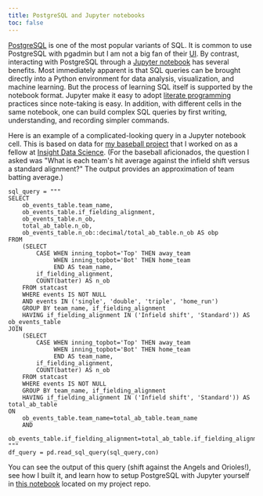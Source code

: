 ```yaml
---
title: PostgreSQL and Jupyter notebooks
toc: false
---
```


[PostgreSQL](https://www.postgresql.org) is one of the most popular variants of SQL. It is common to use PostgreSQL with pgadmin but I am not a big fan of their [UI](https://www.pgadmin.org/screenshots/). By contrast, interacting with PostgreSQL through a [Jupyter notebook](https://jupyter-notebook.readthedocs.io/en/stable/) has several benefits. Most immediately apparent is that SQL queries can be brought directly into a Python environment for data analysis, visualization, and machine learning. But the process of learning SQL itself is supported by the notebook format. Jupyter make it easy to adopt [literate programming](https://en.wikipedia.org/wiki/Literate_programming) practices since note-taking is easy. In addition, with different cells in the same notebook, one can build complex SQL queries by first writing, understanding, and recording simpler commands.

Here is an example of a complicated-looking query in a Jupyter notebook cell. This is based on data for [my baseball project](https://github.com/benslack19/baseball_player_selector) that I worked on as a fellow at [Insight Data Science](https://www.insightdatascience.com). (For the baseball aficionados, the question I asked was "What is each team's hit average against the infield shift versus a standard alignment?" The output provides an approximation of team batting average.)

```
sql_query = """
SELECT 
    ob_events_table.team_name,
    ob_events_table.if_fielding_alignment,
    ob_events_table.n_ob,
    total_ab_table.n_ob,
    ob_events_table.n_ob::decimal/total_ab_table.n_ob AS obp
FROM
    (SELECT 
        CASE WHEN inning_topbot='Top' THEN away_team
             WHEN inning_topbot='Bot' THEN home_team
             END AS team_name,
        if_fielding_alignment,
        COUNT(batter) AS n_ob
    FROM statcast
    WHERE events IS NOT NULL
    AND events IN ('single', 'double', 'triple', 'home_run')
    GROUP BY team_name, if_fielding_alignment
    HAVING if_fielding_alignment IN ('Infield shift', 'Standard')) AS ob_events_table
JOIN
    (SELECT 
        CASE WHEN inning_topbot='Top' THEN away_team
             WHEN inning_topbot='Bot' THEN home_team
             END AS team_name,
        if_fielding_alignment,
        COUNT(batter) AS n_ob
    FROM statcast
    WHERE events IS NOT NULL
    GROUP BY team_name, if_fielding_alignment
    HAVING if_fielding_alignment IN ('Infield shift', 'Standard')) AS total_ab_table
ON
    ob_events_table.team_name=total_ab_table.team_name
    AND
    ob_events_table.if_fielding_alignment=total_ab_table.if_fielding_alignment;
"""
df_query = pd.read_sql_query(sql_query,con)
```

You can see the output of this query (shift against the Angels and Orioles!), see how I built it, and learn how to setup PostgreSQL with Jupyter yourself in [this notebook](https://github.com/benslack19/baseball_player_selector/blob/master/SQLqueries_postgreSQL.ipynb) located on my project repo.